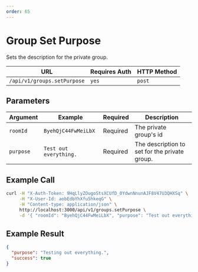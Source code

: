 ```yaml
---
order: 65
---
```


# Group Set Purpose
Sets the description for the private group.

| URL | Requires Auth | HTTP Method |
| --- | ------------- | ----------- |
| `/api/v1/groups.setPurpose` | `yes` | `post` |

## Parameters
| Argument | Example | Required | Description |
| -------- | ------- | -------- | ----------- |
| `roomId` | `ByehQjC44FwMeiLbX` | Required | The private group's id |
| `purpose` | `Test out everything.` | Required | The description to set for the private group. |

## Example Call
```bash
curl -H "X-Auth-Token: 9HqLlyZOugoStsXCUfD_0YdwnNnunAJF8V47U3QHXSq" \
     -H "X-User-Id: aobEdbYhXfu5hkeqG" \
     -H "Content-type: application/json" \
     http://localhost:3000/api/v1/groups.setPurpose \
     -d '{ "roomId": "ByehQjC44FwMeiLbX", "purpose": "Test out everything" }'
```

## Example Result
```json
{
  "purpose": "Testing out everything.",
  "success": true
}
```
